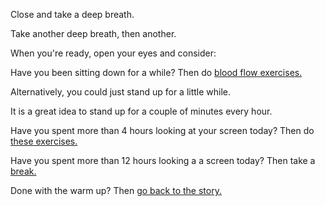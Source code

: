 Close and take a deep breath.

Take another deep breath, then another.

When you're ready, open your eyes and consider:

Have you been sitting down for a while? Then do [blood flow exercises.](Blood_flow/vigorous.md)

Alternatively, you could just stand up for a little while.

It is a great idea to stand up for a couple of minutes every hour.

Have you spent more than 4 hours looking at your screen today? Then do [these exercises.](eyes/eyes.md)

Have you spent more than 12 hours looking a a screen today? Then take a [break.](break/break.md)

Done with the warm up? Then [go back to the story.](../marshmallow.md)
